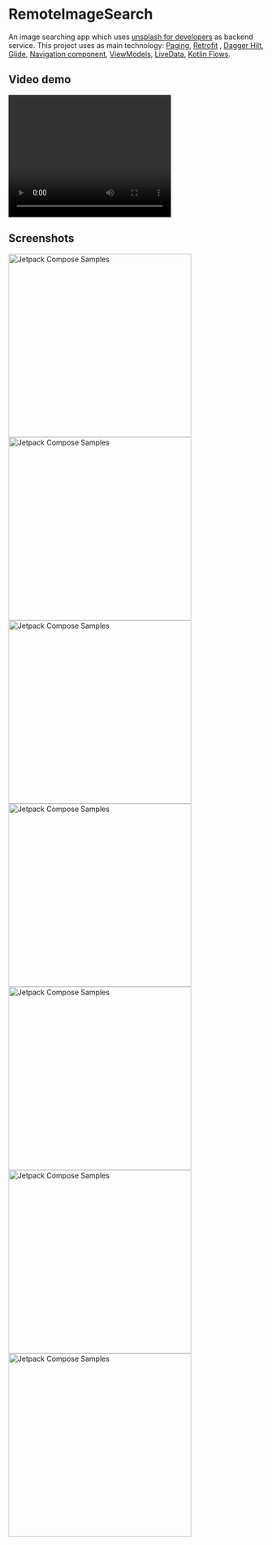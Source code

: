 # RemoteImageSearch

An image searching app which uses [unsplash for developers](https://api.unsplash.com/) as backend
service. This project uses as main
technology: [Paging](https://developer.android.com/topic/libraries/architecture/paging/v3-overview),
[Retrofit](https://square.github.io/retrofit/)
, [Dagger Hilt](https://developer.android.com/training/dependency-injection/hilt-android),
[Glide](https://github.com/bumptech/glide),
[Navigation component](https://developer.android.com/guide/navigation/navigation-getting-started),
[ViewModels](https://developer.android.com/topic/libraries/architecture/viewmodel),
[LiveData](https://developer.android.com/topic/libraries/architecture/livedata),
[Kotlin Flows](https://developer.android.com/kotlin/flow).

## Video demo

<video width="320" height="240" controls>
  <source src="/screenshots/device-2021-11-12-172727.mp4" type="video/mp4">
  Your browser does not support the video tag.
</video>

## Screenshots

<img src="/screenshots/device-2021-11-12-151237.png" alt="Jetpack Compose Samples" width="360" />

<img src="/screenshots/device-2021-11-12-143839.png" alt="Jetpack Compose Samples" width="360" />

<img src="/screenshots/device-2021-11-12-143904.png" alt="Jetpack Compose Samples" width="360" />

<img src="/screenshots/device-2021-11-12-150341.png" alt="Jetpack Compose Samples" width="360" />

<img src="/screenshots/device-2021-11-12-151222.png" alt="Jetpack Compose Samples" width="360" />

<img src="/screenshots/device-2021-11-12-151138.png" alt="Jetpack Compose Samples" width="360" />

<img src="/screenshots/device-2021-11-12-143646.png" alt="Jetpack Compose Samples" width="360" />
